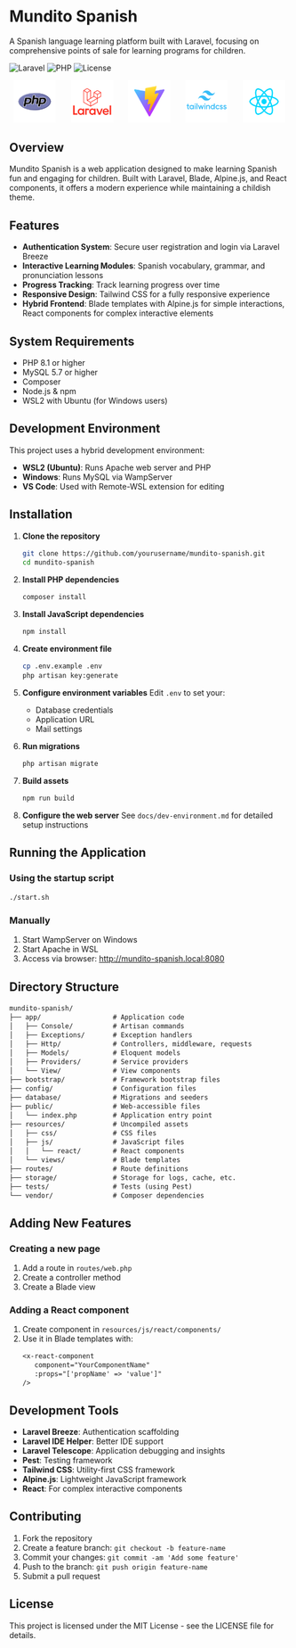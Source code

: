 # Mundito Spanish

A Spanish language learning platform built with Laravel, focusing on comprehensive points of sale for learning programs for children.

![Laravel](https://img.shields.io/badge/Laravel-10.x-red.svg)
![PHP](https://img.shields.io/badge/PHP-8.1+-blue.svg)
![License](https://img.shields.io/badge/License-MIT-green.svg)

<p align="center">
  <img src="docs/img/php.png" width="15%" />
  &nbsp;&nbsp;&nbsp;&nbsp;&nbsp;
  <img src="docs/img/laravel.png" width="15%" />
  &nbsp;&nbsp;&nbsp;&nbsp;&nbsp;
  <img src="docs/img/vite.png" width="15%" />
  &nbsp;&nbsp;&nbsp;&nbsp;&nbsp;
  <img src="docs/img/tailwind.png" width="15%" />
  &nbsp;&nbsp;&nbsp;&nbsp;&nbsp;
  <img src="docs/img/react.png" width="15%" />
</p>

## Overview

Mundito Spanish is a web application designed to make learning Spanish fun and engaging for children. Built with Laravel, Blade, Alpine.js, and React components, it offers a modern experience while maintaining a childish theme.

## Features

-   **Authentication System**: Secure user registration and login via Laravel Breeze
-   **Interactive Learning Modules**: Spanish vocabulary, grammar, and pronunciation lessons
-   **Progress Tracking**: Track learning progress over time
-   **Responsive Design**: Tailwind CSS for a fully responsive experience
-   **Hybrid Frontend**: Blade templates with Alpine.js for simple interactions, React components for complex interactive elements

## System Requirements

-   PHP 8.1 or higher
-   MySQL 5.7 or higher
-   Composer
-   Node.js & npm
-   WSL2 with Ubuntu (for Windows users)

## Development Environment

This project uses a hybrid development environment:

-   **WSL2 (Ubuntu)**: Runs Apache web server and PHP
-   **Windows**: Runs MySQL via WampServer
-   **VS Code**: Used with Remote-WSL extension for editing

## Installation

1. **Clone the repository**

    ```bash
    git clone https://github.com/yourusername/mundito-spanish.git
    cd mundito-spanish
    ```

2. **Install PHP dependencies**

    ```bash
    composer install
    ```

3. **Install JavaScript dependencies**

    ```bash
    npm install
    ```

4. **Create environment file**

    ```bash
    cp .env.example .env
    php artisan key:generate
    ```

5. **Configure environment variables**
   Edit `.env` to set your:

    - Database credentials
    - Application URL
    - Mail settings

6. **Run migrations**

    ```bash
    php artisan migrate
    ```

7. **Build assets**

    ```bash
    npm run build
    ```

8. **Configure the web server**
   See `docs/dev-environment.md` for detailed setup instructions

## Running the Application

### Using the startup script

```bash
./start.sh
```

### Manually

1. Start WampServer on Windows
2. Start Apache in WSL
3. Access via browser: http://mundito-spanish.local:8080

## Directory Structure

```
mundito-spanish/
├── app/                  # Application code
│   ├── Console/          # Artisan commands
│   ├── Exceptions/       # Exception handlers
│   ├── Http/             # Controllers, middleware, requests
│   ├── Models/           # Eloquent models
│   ├── Providers/        # Service providers
│   └── View/             # View components
├── bootstrap/            # Framework bootstrap files
├── config/               # Configuration files
├── database/             # Migrations and seeders
├── public/               # Web-accessible files
│   └── index.php         # Application entry point
├── resources/            # Uncompiled assets
│   ├── css/              # CSS files
│   ├── js/               # JavaScript files
│   │   └── react/        # React components
│   └── views/            # Blade templates
├── routes/               # Route definitions
├── storage/              # Storage for logs, cache, etc.
├── tests/                # Tests (using Pest)
└── vendor/               # Composer dependencies
```

## Adding New Features

### Creating a new page

1. Add a route in `routes/web.php`
2. Create a controller method
3. Create a Blade view

### Adding a React component

1. Create component in `resources/js/react/components/`
2. Use it in Blade templates with:
    ```blade
    <x-react-component
       component="YourComponentName"
       :props="['propName' => 'value']"
    />
    ```

## Development Tools

-   **Laravel Breeze**: Authentication scaffolding
-   **Laravel IDE Helper**: Better IDE support
-   **Laravel Telescope**: Application debugging and insights
-   **Pest**: Testing framework
-   **Tailwind CSS**: Utility-first CSS framework
-   **Alpine.js**: Lightweight JavaScript framework
-   **React**: For complex interactive components

## Contributing

1. Fork the repository
2. Create a feature branch: `git checkout -b feature-name`
3. Commit your changes: `git commit -am 'Add some feature'`
4. Push to the branch: `git push origin feature-name`
5. Submit a pull request

## License

This project is licensed under the MIT License - see the LICENSE file for details.
